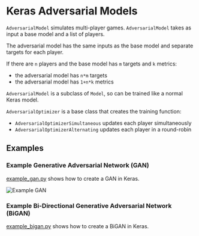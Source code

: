 # Keras Adversarial Models

`AdversarialModel` simulates multi-player games. `AdversarialModel` takes as input a base model and a list of players.

The adversarial model has the same inputs as the base model and separate targets for each player.

If there are `n` players and the base model has `m` targets and `k` metrics:
* the adversarial model has `n*m` targets
* the adversarial model has `1+n*k` metrics

`AdversarialModel` is a subclass of `Model`, so can be trained like a normal Keras model.

`AdversarialOptimizer` is a base class that creates the training function:
* `AdversarialOptimizerSimultaneous` updates each player simultaneously
* `AdversarialOptimizerAlternating` updates each player in a round-robin

## Examples

### Example Generative Adversarial Network (GAN)

[example_gan.py](https://github.com/bstriner/keras_adversarial/blob/master/examples/example_gan.py) shows how to
create a GAN in Keras.

![Example GAN](https://github.com/bstriner/keras_adversarial/raw/master/doc/images/gan-epoch-099.png)

### Example Bi-Directional Generative Adversarial Network (BiGAN)

[example_bigan.py](https://github.com/bstriner/keras_adversarial/blob/master/examples/example_bigan.py) shows how to
 create a BiGAN in Keras.
